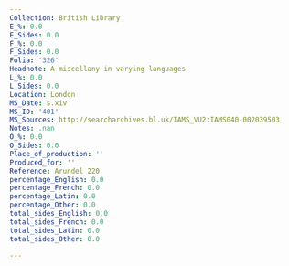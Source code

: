 ```yaml
---
Collection: British Library
E_%: 0.0
E_Sides: 0.0
F_%: 0.0
F_Sides: 0.0
Folia: '326'
Headnote: A miscellany in varying languages
L_%: 0.0
L_Sides: 0.0
Location: London
MS_Date: s.xiv
MS_ID: '401'
MS_Sources: http://searcharchives.bl.uk/IAMS_VU2:IAMS040-002039503
Notes: .nan
O_%: 0.0
O_Sides: 0.0
Place_of_production: ''
Produced_for: ''
Reference: Arundel 220
percentage_English: 0.0
percentage_French: 0.0
percentage_Latin: 0.0
percentage_Other: 0.0
total_sides_English: 0.0
total_sides_French: 0.0
total_sides_Latin: 0.0
total_sides_Other: 0.0

---
```

